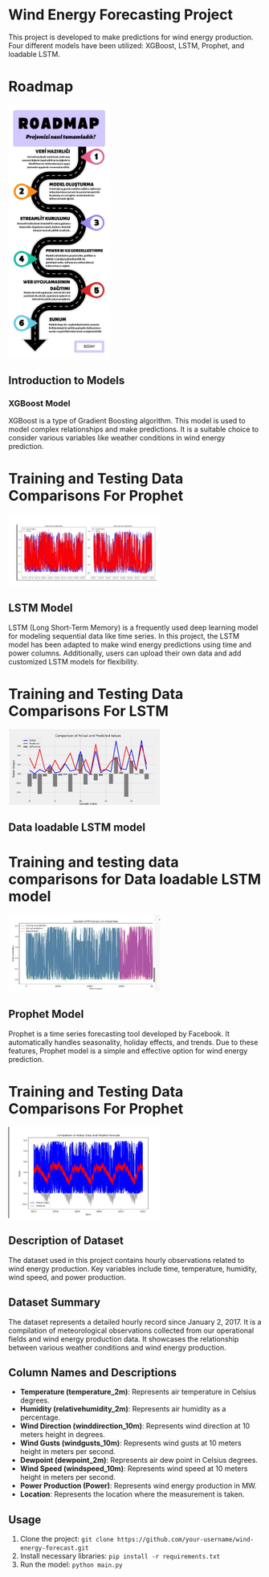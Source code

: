 # Wind Energy Forecasting Project

This project is developed to make predictions for wind energy production. Four different models have been utilized: XGBoost, LSTM, Prophet, and loadable LSTM.
# Roadmap
<img src="img/Roadmap.jpg" width="40%">

## Introduction to Models

### XGBoost Model
XGBoost is a type of Gradient Boosting algorithm. This model is used to model complex relationships and make predictions. It is a suitable choice to consider various variables like weather conditions in wind energy prediction.
# Training and Testing Data Comparisons For Prophet
<img src="img/WhatsApp Image 2024-04-23 at 22.55.30.jpeg" width="60%">

## LSTM Model
LSTM (Long Short-Term Memory) is a frequently used deep learning model for modeling sequential data like time series. In this project, the LSTM model has been adapted to make wind energy predictions using time and power columns. Additionally, users can upload their own data and add customized LSTM models for flexibility.

# Training and Testing Data Comparisons For LSTM
<img src="img/WhatsApp Image 2024-04-23 at 22.53.28.jpeg" width="60%">

## Data loadable LSTM model
# Training and testing data comparisons for Data loadable LSTM model

<img src="img/WhatsApp Image 2024-04-23 at 22.54.08.jpeg" width="60%">

## Prophet Model
Prophet is a time series forecasting tool developed by Facebook. It automatically handles seasonality, holiday effects, and trends. Due to these features, Prophet model is a simple and effective option for wind energy prediction.
# Training and Testing Data Comparisons For Prophet
<img src="img/WhatsApp Image 2024-04-23 at 23.30.48.jpeg" width="60%">


## Description of Dataset

The dataset used in this project contains hourly observations related to wind energy production. Key variables include time, temperature, humidity, wind speed, and power production.

## Dataset Summary
The dataset represents a detailed hourly record since January 2, 2017. It is a compilation of meteorological observations collected from our operational fields and wind energy production data. It showcases the relationship between various weather conditions and wind energy production.

## Column Names and Descriptions
- **Temperature (temperature_2m)**: Represents air temperature in Celsius degrees.
- **Humidity (relativehumidity_2m)**: Represents air humidity as a percentage.
- **Wind Direction (winddirection_10m)**: Represents wind direction at 10 meters height in degrees.
- **Wind Gusts (windgusts_10m)**: Represents wind gusts at 10 meters height in meters per second.
- **Dewpoint (dewpoint_2m)**: Represents air dew point in Celsius degrees.
- **Wind Speed (windspeed_10m)**: Represents wind speed at 10 meters height in meters per second.
- **Power Production (Power)**: Represents wind energy production in MW.
- **Location**: Represents the location where the measurement is taken.

## Usage

1. Clone the project: `git clone https://github.com/your-username/wind-energy-forecast.git`
2. Install necessary libraries: `pip install -r requirements.txt`
3. Run the model: `python main.py`



























